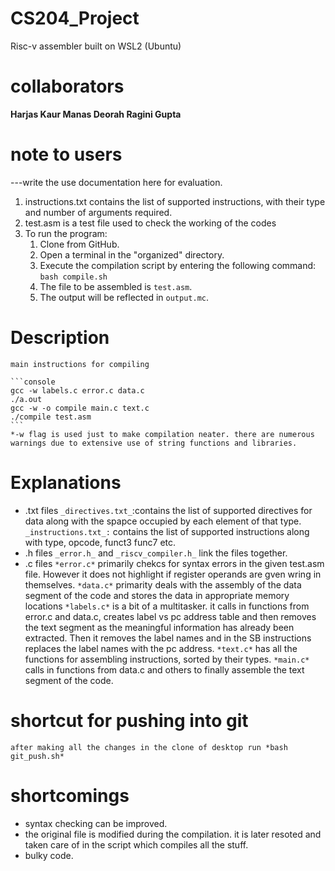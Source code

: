 # CS204_Project
Risc-v assembler
built on WSL2 (Ubuntu)
# collaborators
**Harjas Kaur
Manas Deorah
Ragini Gupta**

# note to users
---write the use documentation here for evaluation.
1) instructions.txt contains the list of supported instructions, with their type and number of arguments required.
2) test.asm is a test file used to check the working of the codes
3) To run the program:
    1. Clone from GitHub.
    2. Open a terminal in the "organized" directory.
    3. Execute the compilation script by entering the following command:
            `bash compile.sh`
    4. The file to be assembled is `test.asm`.
    5. The output will be reflected in `output.mc`.
# Description
    main instructions for compiling 
    
    ```console
    gcc -w labels.c error.c data.c 
    ./a.out
    gcc -w -o compile main.c text.c
    ./compile test.asm
    ```
    *-w flag is used just to make compilation neater. there are numerous warnings due to extensive use of string functions and libraries.

    
    
# Explanations
* .txt files
    `_directives.txt_`:contains the list of supported directives for data along with the spapce occupied by each element of that type.
    `_instructions.txt_:` contains the list of supported instructions along with type, opcode, funct3 func7 etc.
* .h files
    `_error.h_` and `_riscv_compiler.h_` link the files together.
* .c files
    `*error.c*` primarily chekcs for syntax errors in the given test.asm file. However it does not highlight if register operands are gven wring in themselves.
    `*data.c*` primarity deals with the assembly of the data segment of the code and stores the data in appropriate memory locations
    `*labels.c*` is a bit of a multitasker. it calls in functions from error.c and data.c, creates label vs pc address table and then removes the text segment as the meaningful information has already been extracted. Then it removes the label names and in the SB instructions replaces the label names with the pc address.
    `*text.c*` has all the functions for assembling instructions, sorted by their types.
    `*main.c*` calls in functions from data.c and others to finally assemble the text segment of the code.
# shortcut for pushing into git
    after making all the changes in the clone of desktop run *bash git_push.sh*
# shortcomings
* syntax checking can be improved.
* the original file is modified during the compilation. it is later resoted and taken care of in the script which   compiles all the stuff.
* bulky code.
    
